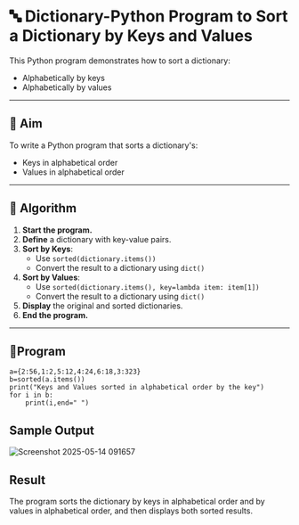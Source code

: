 # 🔤 Dictionary-Python Program to Sort a Dictionary by Keys and Values

This Python program demonstrates how to sort a dictionary:
- Alphabetically by keys
- Alphabetically by values

---

## 🎯 Aim

To write a Python program that sorts a dictionary's:
- Keys in alphabetical order
- Values in alphabetical order

---

## 🧠 Algorithm

1. **Start the program.**
2. **Define** a dictionary with key-value pairs.
3. **Sort by Keys**:
   - Use `sorted(dictionary.items())`
   - Convert the result to a dictionary using `dict()`
4. **Sort by Values**:
   - Use `sorted(dictionary.items(), key=lambda item: item[1])`
   - Convert the result to a dictionary using `dict()`
5. **Display** the original and sorted dictionaries.
6. **End the program.**

---

## 🧪Program
```
a={2:56,1:2,5:12,4:24,6:18,3:323}
b=sorted(a.items())
print("Keys and Values sorted in alphabetical order by the key")
for i in b:
    print(i,end=" ")
```

## Sample Output
![Screenshot 2025-05-14 091657](https://github.com/user-attachments/assets/3291b538-bd5a-4a6b-b94f-d71fb8b94753)


## Result
The program sorts the dictionary by keys in alphabetical order and by values in alphabetical order, and then displays both sorted results.

